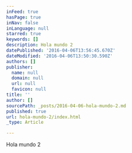 ```yaml
---
inFeed: true
hasPage: true
inNav: false
inLanguage: null
starred: true
keywords: []
description: Hola mundo 2
datePublished: '2016-04-06T13:56:45.670Z'
dateModified: '2016-04-06T13:50:30.590Z'
authors: []
publisher:
  name: null
  domain: null
  url: null
  favicon: null
title: ''
author: []
sourcePath: _posts/2016-04-06-hola-mundo-2.md
published: true
url: hola-mundo-2/index.html
_type: Article

---
```

Hola mundo 2